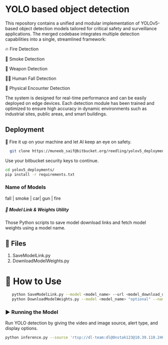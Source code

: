 
# YOLO based object detection
This repository contains a unified and modular implementation of YOLOv5-based object detection models tailored for critical safety and surveillance applications. The merged codebase integrates multiple detection capabilities into a single, streamlined framework:

🔥 Fire Detection

💨 Smoke Detection

🔫 Weapon Detection

🧍‍♂️ Human Fall Detection

🤼 Physical Encounter Detection

The system is designed for real-time performance and can be easily deployed on edge devices. Each detection module has been trained and optimized to ensure high accuracy in dynamic environments such as industrial sites, public areas, and smart buildings.

## Deployment

🚀 Fire it up on your machine and let AI keep an eye on safety.

```bash
  git clone https://muneeb_saif@bitbucket.org/reedling/yolov5_deployments.git
```
Use your bitbucket security keys to continue.
```bash
cd yolov5_deployments/
pip install -r requirements.txt
```
### Name of Models
fall | smoke | car| gun | fire 
 
##### 🧩 Model Link & Weights Utility
Those Python scripts to save model download links and fetch model weights using a model name.
## 📌 Files
1. SaveModelLink.py
2. DownloadModelWeights.py
# 🚀 How to Use
```bash   
   python SaveModelLink.py --model <model_name> --url <model_download_url>
   python DownloadModelWeights.py --model <model_name> "optional" --name <Model_Weights_name>
```
### ▶️ Running the Model   
Run YOLO detection by giving the video and image source, alert type, and display options.
```bash
python inference.py --source 'rtsp://dl-team:dl@Onstak123@10.39.110.246:554/ch5/main/av_stream.h264' --alert Fire --conf-thres 0.3 --imgsz 640
```
